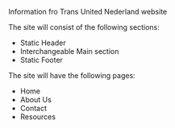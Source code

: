 Information fro Trans United Nederland website

The site will consist of the following sections:
* Static Header
* Interchangeable Main section
* Static Footer

The site will have the following pages:
* Home
* About Us
* Contact
* Resources
